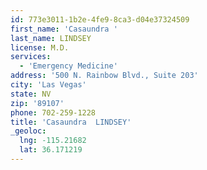 ```yaml
---
id: 773e3011-1b2e-4fe9-8ca3-d04e37324509
first_name: 'Casaundra '
last_name: LINDSEY
license: M.D.
services:
  - 'Emergency Medicine'
address: '500 N. Rainbow Blvd., Suite 203'
city: 'Las Vegas'
state: NV
zip: '89107'
phone: 702-259-1228
title: 'Casaundra  LINDSEY'
_geoloc:
  lng: -115.21682
  lat: 36.171219
---
```

